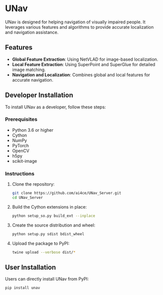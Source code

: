 # UNav

UNav is designed for helping navigation of visually impaired people. It leverages various features and algorithms to provide accurate localization and navigation assistance.

## Features

- **Global Feature Extraction**: Using NetVLAD for image-based localization.
- **Local Feature Extraction**: Using SuperPoint and SuperGlue for detailed image matching.
- **Navigation and Localization**: Combines global and local features for accurate navigation.

## Developer Installation

To install UNav as a developer, follow these steps:

### Prerequisites

- Python 3.6 or higher
- Cython
- NumPy
- PyTorch
- OpenCV
- h5py
- scikit-image

### Instructions

1. Clone the repository:
    ```bash
    git clone https://github.com/ai4ce/UNav_Server.git
    cd UNav_Server
    ```

2. Build the Cython extensions in place:
    ```bash
    python setup_so.py build_ext --inplace
    ```

3. Create the source distribution and wheel:
    ```bash
    python setup.py sdist bdist_wheel
    ```

4. Upload the package to PyPI:
    ```bash
    twine upload --verbose dist/*
    ```

## User Installation

Users can directly install UNav from PyPI:

```bash
pip install unav
